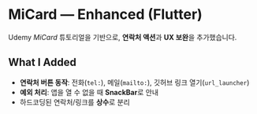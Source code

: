 # MiCard — Enhanced (Flutter)

Udemy *MiCard* 튜토리얼을 기반으로, **연락처 액션**과 **UX 보완**을 추가했습니다.

## What I Added
- **연락처 버튼 동작**: 전화(`tel:`), 메일(`mailto:`), 깃허브 링크 열기(`url_launcher`)
- **예외 처리**: 앱을 열 수 없을 때 **SnackBar**로 안내
- 하드코딩된 연락처/링크를 **상수**로 분리
